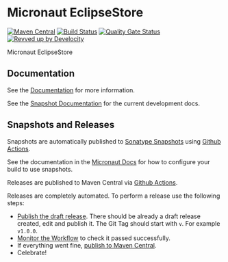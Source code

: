 <!-- Checklist: https://github.com/micronaut-projects/micronaut-core/wiki/New-Module-Checklist -->

# Micronaut EclipseStore

[![Maven Central](https://img.shields.io/maven-central/v/io.micronaut.eclipsestore/micronaut-eclipsestore.svg?label=Maven%20Central)](https://search.maven.org/search?q=g:%22io.micronaut.eclipsestore%22%20AND%20a:%22micronaut-eclipsestore%22)
[![Build Status](https://github.com/micronaut-projects/micronaut-eclipsestore/workflows/Java%20CI/badge.svg)](https://github.com/micronaut-projects/micronaut-project-template/actions)
[![Quality Gate Status](https://sonarcloud.io/api/project_badges/measure?project=micronaut-projects_micronaut-eclipsestore&metric=alert_status)](https://sonarcloud.io/summary/new_code?id=micronaut-projects_micronaut-eclipsestore)
[![Revved up by Develocity](https://img.shields.io/badge/Revved%20up%20by-Develocity-06A0CE?logo=Gradle&labelColor=02303A)](https://ge.micronaut.io/scans)

Micronaut EclipseStore

## Documentation

See the [Documentation](https://micronaut-projects.github.io/micronaut-eclipsestore/latest/guide/) for more information.

See the [Snapshot Documentation](https://micronaut-projects.github.io/micronaut-eclipsestore/snapshot/guide/) for the current development docs.

## Snapshots and Releases

Snapshots are automatically published to [Sonatype Snapshots](https://s01.oss.sonatype.org/content/repositories/snapshots/io/micronaut/) using [Github Actions](https://github.com/micronaut-projects/micronaut-eclipsestore/actions).

See the documentation in the [Micronaut Docs](https://docs.micronaut.io/latest/guide/index.html#usingsnapshots) for how to configure your build to use snapshots.

Releases are published to Maven Central via [Github Actions](https://github.com/micronaut-projects/micronaut-eclipsestore/actions).

Releases are completely automated. To perform a release use the following steps:

* [Publish the draft release](https://github.com/micronaut-projects/micronaut-eclipsestore/releases). There should be already a draft release created, edit and publish it. The Git Tag should start with `v`. For example `v1.0.0`.
* [Monitor the Workflow](https://github.com/micronaut-projects/micronaut-eclipsestore/actions?query=workflow%3ARelease) to check it passed successfully.
* If everything went fine, [publish to Maven Central](https://github.com/micronaut-projects/micronaut-eclipsestore/actions?query=workflow%3A"Maven+Central+Sync").
* Celebrate!
